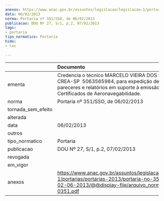 ```yaml
---
anexos: https://www.anac.gov.br/assuntos/legislacao/legislacao-1/portarias/portarias-2013/portaria-no-351-sso-de-02-06-2013/@@display-file/arquivo_norma/PA2013-0351.pdf
data: 06/02/2013
norma: Portaria nº 351/SSO, de 06/02/2013
publicacao: DOU Nº 27, S/1, p.2, 07/02/2013
tags:
- portaria
tipo_normatico: Portaria
hide: 
- toc 
 
---
```


|                    | Documento                                                                                                                                                                        |
|:-------------------|:---------------------------------------------------------------------------------------------------------------------------------------------------------------------------------|
| ementa             | Credencia o técnico MARCELO VIEIRA DOS SANTOS, CREA-SP  5063565984, para expedição de laudos, pareceres e relatórios em suporte à emissão de Certificados de Aeronavegabilidade. |
| norma              | Portaria nº 351/SSO, de 06/02/2013                                                                                                                                               |
| tornada_sem_efeito |                                                                                                                                                                                  |
| alterada           |                                                                                                                                                                                  |
| data               | 06/02/2013                                                                                                                                                                       |
| outros             |                                                                                                                                                                                  |
| tipo_normatico     | Portaria                                                                                                                                                                         |
| publicacao         | DOU Nº 27, S/1, p.2, 07/02/2013                                                                                                                                                  |
| revogada           |                                                                                                                                                                                  |
| em_vigor           |                                                                                                                                                                                  |
| anexos             | https://www.anac.gov.br/assuntos/legislacao/legislacao-1/portarias/portarias-2013/portaria-no-351-sso-de-02-06-2013/@@display-file/arquivo_norma/PA2013-0351.pdf                 |